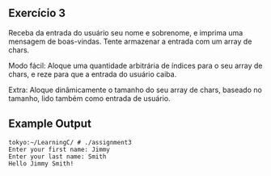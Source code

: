 ## Exercício 3
Receba da entrada do usuário seu nome e sobrenome, e imprima uma mensagem de boas-vindas. Tente armazenar a entrada com um array de chars.

Modo fácil: Aloque uma quantidade arbitrária de índices para o seu array de chars, e reze para que a entrada do usuário caiba.

Extra: Aloque dinâmicamente o tamanho do seu array de chars, baseado no tamanho, lido também como entrada de usuário.

## Example Output
```terminal_session
tokyo:~/LearningC/ # ./assignment3                                     
Enter your first name: Jimmy
Enter your last name: Smith
Hello Jimmy Smith!
```

